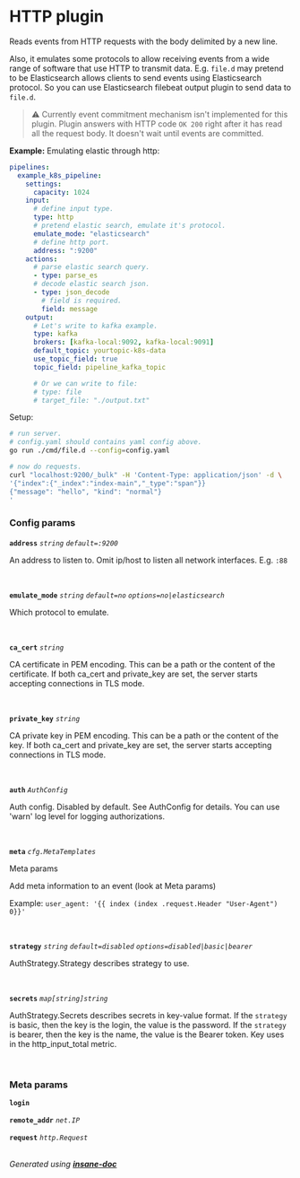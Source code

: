 # HTTP plugin
Reads events from HTTP requests with the body delimited by a new line.

Also, it emulates some protocols to allow receiving events from a wide range of software that use HTTP to transmit data.
E.g. `file.d` may pretend to be Elasticsearch allows clients to send events using Elasticsearch protocol.
So you can use Elasticsearch filebeat output plugin to send data to `file.d`.

> ⚠ Currently event commitment mechanism isn't implemented for this plugin.
> Plugin answers with HTTP code `OK 200` right after it has read all the request body.
> It doesn't wait until events are committed.

**Example:**
Emulating elastic through http:
```yaml
pipelines:
  example_k8s_pipeline:
    settings:
      capacity: 1024
    input:
      # define input type.
      type: http
      # pretend elastic search, emulate it's protocol.
      emulate_mode: "elasticsearch"
      # define http port.
      address: ":9200"
    actions:
      # parse elastic search query.
      - type: parse_es
      # decode elastic search json.
      - type: json_decode
        # field is required.
        field: message
    output:
      # Let's write to kafka example.
      type: kafka
      brokers: [kafka-local:9092, kafka-local:9091]
      default_topic: yourtopic-k8s-data
      use_topic_field: true
      topic_field: pipeline_kafka_topic

      # Or we can write to file:
      # type: file
      # target_file: "./output.txt"
```

Setup:
```bash
# run server.
# config.yaml should contains yaml config above.
go run ./cmd/file.d --config=config.yaml

# now do requests.
curl "localhost:9200/_bulk" -H 'Content-Type: application/json' -d \
'{"index":{"_index":"index-main","_type":"span"}}
{"message": "hello", "kind": "normal"}
'
```

### Config params
**`address`** *`string`* *`default=:9200`* 

An address to listen to. Omit ip/host to listen all network interfaces. E.g. `:88`

<br>

**`emulate_mode`** *`string`* *`default=no`* *`options=no|elasticsearch`* 

Which protocol to emulate.

<br>

**`ca_cert`** *`string`* 

CA certificate in PEM encoding. This can be a path or the content of the certificate.
If both ca_cert and private_key are set, the server starts accepting connections in TLS mode.

<br>

**`private_key`** *`string`* 

CA private key in PEM encoding. This can be a path or the content of the key.
If both ca_cert and private_key are set, the server starts accepting connections in TLS mode.

<br>

**`auth`** *`AuthConfig`* 

Auth config.
Disabled by default.
See AuthConfig for details.
You can use 'warn' log level for logging authorizations.

<br>

**`meta`** *`cfg.MetaTemplates`* 

Meta params

Add meta information to an event (look at Meta params)

Example: ```user_agent: '{{ index (index .request.Header "User-Agent") 0}}'```

<br>

**`strategy`** *`string`* *`default=disabled`* *`options=disabled|basic|bearer`* 

AuthStrategy.Strategy describes strategy to use.

<br>

**`secrets`** *`map[string]string`* 

AuthStrategy.Secrets describes secrets in key-value format.
If the `strategy` is basic, then the key is the login, the value is the password.
If the `strategy` is bearer, then the key is the name, the value is the Bearer token.
Key uses in the http_input_total metric.

<br>


### Meta params
**`login`** 

**`remote_addr`**  *`net.IP`*

**`request`**  *`http.Request`*

<br>*Generated using [__insane-doc__](https://github.com/vitkovskii/insane-doc)*